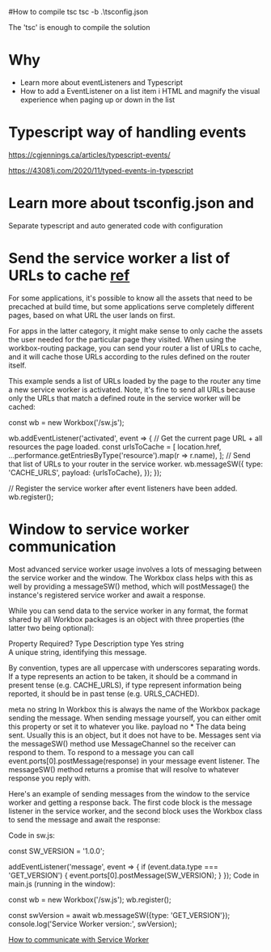 #How to compile
tsc 
tsc -b .\tsconfig.json 

The 'tsc' is enough to compile the solution

# Why 
- Learn more about eventListeners and Typescript 
- How to add a EventListener on a list item i HTML and magnify the visual experience when paging up or down in the list

# Typescript way of handling events
https://cgjennings.ca/articles/typescript-events/

https://43081j.com/2020/11/typed-events-in-typescript

# Learn more about tsconfig.json and
Separate typescript and auto generated code with configuration


# Send the service worker a list of URLs to cache [ref](https://developer.chrome.com/docs/workbox/modules/workbox-window/#avoiding-common-mistakes)
For some applications, it's possible to know all the assets that need to be precached at build time, but some applications serve completely different pages, based on what URL the user lands on first.

For apps in the latter category, it might make sense to only cache the assets the user needed for the particular page they visited. When using the workbox-routing package, you can send your router a list of URLs to cache, and it will cache those URLs according to the rules defined on the router itself.

This example sends a list of URLs loaded by the page to the router any time a new service worker is activated. Note, it's fine to send all URLs because only the URLs that match a defined route in the service worker will be cached:

const wb = new Workbox('/sw.js');

wb.addEventListener('activated', event => {
  // Get the current page URL + all resources the page loaded.
  const urlsToCache = [
    location.href,
    ...performance.getEntriesByType('resource').map(r => r.name),
  ];
  // Send that list of URLs to your router in the service worker.
  wb.messageSW({
    type: 'CACHE_URLS',
    payload: {urlsToCache},
  });
});

// Register the service worker after event listeners have been added.
wb.register();

# Window to service worker communication
Most advanced service worker usage involves a lots of messaging between the service worker and the window. The Workbox class helps with this as well by providing a messageSW() method, which will postMessage() the instance's registered service worker and await a response.

While you can send data to the service worker in any format, the format shared by all Workbox packages is an object with three properties (the latter two being optional):

Property	Required?	Type	Description
type	Yes	string	
A unique string, identifying this message.

By convention, types are all uppercase with underscores separating words. If a type represents an action to be taken, it should be a command in present tense (e.g. CACHE_URLS), if type represent information being reported, it should be in past tense (e.g. URLS_CACHED).

meta	no	string	In Workbox this is always the name of the Workbox package sending the message. When sending message yourself, you can either omit this property or set it to whatever you like.
payload	no	*	The data being sent. Usually this is an object, but it does not have to be.
Messages sent via the messageSW() method use MessageChannel so the receiver can respond to them. To respond to a message you can call event.ports[0].postMessage(response) in your message event listener. The messageSW() method returns a promise that will resolve to whatever response you reply with.

Here's an example of sending messages from the window to the service worker and getting a response back. The first code block is the message listener in the service worker, and the second block uses the Workbox class to send the message and await the response:

Code in sw.js:

const SW_VERSION = '1.0.0';

addEventListener('message', event => {
  if (event.data.type === 'GET_VERSION') {
    event.ports[0].postMessage(SW_VERSION);
  }
});
Code in main.js (running in the window):

const wb = new Workbox('/sw.js');
wb.register();

const swVersion = await wb.messageSW({type: 'GET_VERSION'});
console.log('Service Worker version:', swVersion);



[How to communicate with Service Worker](https://felixgerschau.com/how-to-communicate-with-service-workers/)
